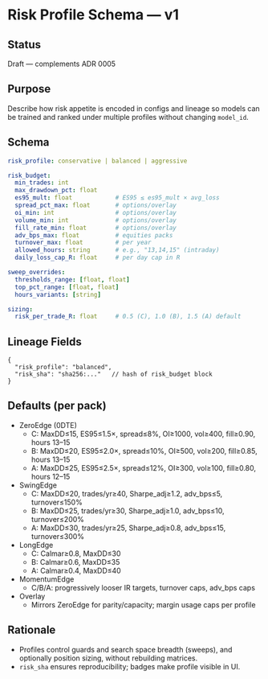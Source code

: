 # Risk Profile Schema — v1

## Status
Draft — complements ADR 0005

## Purpose
Describe how risk appetite is encoded in configs and lineage so models can be trained and ranked under multiple profiles without changing `model_id`.

## Schema
```yaml
risk_profile: conservative | balanced | aggressive

risk_budget:
  min_trades: int
  max_drawdown_pct: float
  es95_mult: float            # ES95 ≤ es95_mult × avg_loss
  spread_pct_max: float       # options/overlay
  oi_min: int                 # options/overlay
  volume_min: int             # options/overlay
  fill_rate_min: float        # options/overlay
  adv_bps_max: float          # equities packs
  turnover_max: float         # per year
  allowed_hours: string       # e.g., "13,14,15" (intraday)
  daily_loss_cap_R: float     # per day cap in R

sweep_overrides:
  thresholds_range: [float, float]
  top_pct_range: [float, float]
  hours_variants: [string]

sizing:
  risk_per_trade_R: float     # 0.5 (C), 1.0 (B), 1.5 (A) default
```

## Lineage Fields
```jsonc
{
  "risk_profile": "balanced",
  "risk_sha": "sha256:..."   // hash of risk_budget block
}
```

## Defaults (per pack)
- ZeroEdge (0DTE)
  - C: MaxDD≤15, ES95≤1.5×, spread≤8%, OI≥1000, vol≥400, fill≥0.90, hours 13–15
  - B: MaxDD≤20, ES95≤2.0×, spread≤10%, OI≥500, vol≥200, fill≥0.85, hours 13–15
  - A: MaxDD≤25, ES95≤2.5×, spread≤12%, OI≥300, vol≥100, fill≥0.80, hours 12–15
- SwingEdge
  - C: MaxDD≤20, trades/yr≥40, Sharpe_adj≥1.2, adv_bps≤5, turnover≤150%
  - B: MaxDD≤25, trades/yr≥30, Sharpe_adj≥1.0, adv_bps≤10, turnover≤200%
  - A: MaxDD≤30, trades/yr≥25, Sharpe_adj≥0.8, adv_bps≤15, turnover≤300%
- LongEdge
  - C: Calmar≥0.8, MaxDD≤30
  - B: Calmar≥0.6, MaxDD≤35
  - A: Calmar≥0.4, MaxDD≤40
- MomentumEdge
  - C/B/A: progressively looser IR targets, turnover caps, adv_bps caps
- Overlay
  - Mirrors ZeroEdge for parity/capacity; margin usage caps per profile

## Rationale
- Profiles control guards and search space breadth (sweeps), and optionally position sizing, without rebuilding matrices.
- `risk_sha` ensures reproducibility; badges make profile visible in UI.

